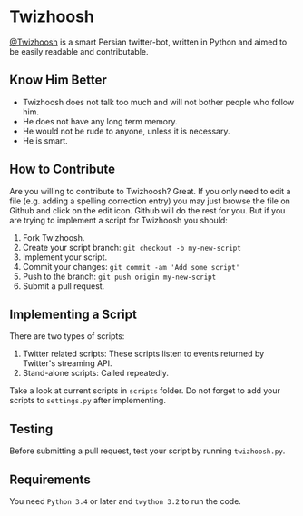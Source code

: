 # Twizhoosh

[@Twizhoosh](https://twitter.com/twizhoosh) is a smart Persian twitter-bot, written in Python and aimed to be easily
readable and contributable.
 
## Know Him Better
- Twizhoosh does not talk too much and will not bother people who follow him.
- He does not have any long term memory.
- He would not be rude to anyone, unless it is necessary.
- He is smart.
 
## How to Contribute
 
Are you willing to contribute to Twizhoosh? Great. If you only need to edit a file (e.g. adding a spelling
correction entry) you may just browse the file on Github and click on the edit icon. Github will do the rest
for you. But if you are trying to implement a script for Twizhoosh you should:

1. Fork Twizhoosh.
2. Create your script branch: `git checkout -b my-new-script`
3. Implement your script.
4. Commit your changes: `git commit -am 'Add some script'`
5. Push to the branch: `git push origin my-new-script`
6. Submit a pull request.
 
## Implementing a Script

There are two types of scripts:

1. Twitter related scripts: These scripts listen to events returned by Twitter's streaming API.
2. Stand-alone scripts: Called repeatedly.

Take a look at current scripts in `scripts` folder. Do not forget to add your scripts to `settings.py` after
implementing.

## Testing
Before submitting a pull request, test your script by running `twizhoosh.py`.

## Requirements
You need `Python 3.4` or later and `twython 3.2` to run the code.
